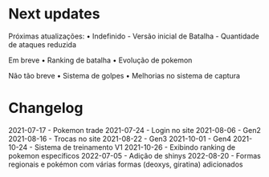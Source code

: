 # Next updates
Próximas atualizações:
• Indefinido - Versão inicial de Batalha - Quantidade de ataques reduzida

Em breve
• Ranking de batalha
• Evolução de pokemon

Não tão breve
• Sistema de golpes
• Melhorias no sistema de captura

# Changelog
2021-07-17 - Pokemon trade 
2021-07-24 - Login no site
2021-08-06 - Gen2
2021-08-16 - Trocas no site
2021-08-22 - Gen3
2021-10-01 - Gen4
2021-10-24 - Sistema de treinamento V1 
2021-10-26 - Exibindo ranking de pokemon específicos
2022-07-05 - Adição de shinys
2022-08-20 - Formas regionais e pokémon com várias formas (deoxys, giratina) adicionados
